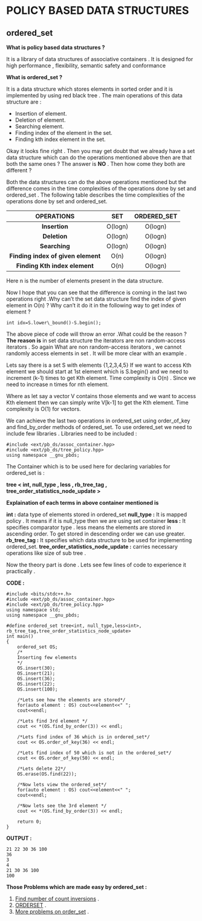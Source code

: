 # POLICY BASED DATA STRUCTURES
## ordered\_set

**What is policy based data structures ?**

It is a library of data structures of associative containers . It is designed for high performance , flexibility, semantic safety and conformance

**What is ordered\_set ?**

It is a data structure which stores elements in sorted order and it is implemented by using red black tree . The main operations of this data structure are : 

- Insertion of element.
- Deletion of element.
- Searching element.
- Finding index of the element in the set.
- Finding kth index element in the set.

Okay it looks fine right . Then you may get doubt that we already have a set data structure which can do the operations mentioned above then are that both the same ones ? The answer is **NO** . Then how come they both are different ?

Both the data structures can do the above operations mentioned but the difference comes in the time complexities of the operations done by set and ordered\_set . The following table describes the time complexities of the operations done by set and ordered\_set.



|**OPERATIONS**|**SET**|**ORDERED\_SET**|
| :-: | :-: | :-: |
|**Insertion**|O(logn)|O(logn)|
|**Deletion**|O(logn)|O(logn)|
|**Searching**|O(logn)|O(logn)|
|**Finding index of given element**|O(n)|O(logn)|
|**Finding Kth index element**|O(n)|O(logn)|

Here n is the number of elements present in the data structure.

Now I hope that you can see that the difference is coming in the last two operations right .Why can’t the set data structure find the index of given element in O(n) ?  Why can’t it do it in the following way to get index of element ?

```int idx=S.lower\_bound()-S.begin();```

The above piece of code will throw an error .What could be the reason ? 
**The reason is** in set data structure the iterators are non random-access iterators .
So again What are non random-access iterators , we cannot randomly access elements in set . It will be more clear with an example .

Lets say there is a set S with elements {1,2,3,4,5}
If we want to access Kth element we should start at 1st element which is S.begin() and we need to increment (k-1) times to get Kth element.
Time complexity is O(n) . Since we need to increase n times for nth element.

Where as let say a vector V contains those elements and we want to access Kth element then we can simply write V[k-1] to get the Kth element.
Time complexity is O(1) for vectors. 

We can achieve the last two operations in ordered\_set using order\_of\_key and find\_by\_order methods of ordered\_set.
To use ordered\_set we need to include few libraries .
Libraries need to be included : 
```
#include <ext/pb_ds/assoc_container.hpp>
#include <ext/pb_ds/tree_policy.hpp>
using namespace __gnu_pbds;
```
The Container which is to be used here for declaring variables for ordered\_set is :

**tree < int,  null\_type ,  less<int> ,  rb\_tree\_tag , tree\_order\_statistics\_node\_update >**

**Explaination of each terms in above container mentioned is** 

**int :** data type of elements stored in ordered\_set
**null\_type :**  It is mapped policy . It means if it is null\_type then we are using set container 
**less<int> :** It specifies comparator type . less<int> means the elements are stored in ascending order. To get stored in descending order we can use greater<int>.
**rb\_tree\_tag :**  It specifies which data structure to be used for implementing ordered\_set.
**tree\_order\_statistics\_node\_update :** carries necessary operations like size of sub tree .

Now the theory part is done . Lets see few lines of code to experience it practically .

**CODE :**
```
#include <bits/stdc++.h>
#include <ext/pb_ds/assoc_container.hpp>
#include <ext/pb_ds/tree_policy.hpp>
using namespace std;
using namespace __gnu_pbds;

#define ordered_set tree<int, null_type,less<int>, rb_tree_tag,tree_order_statistics_node_update>
int main()
{
    ordered_set OS;
    /*
    Inserting few elements
    */
    OS.insert(30);
    OS.insert(21);
    OS.insert(36);
    OS.insert(22);
    OS.insert(100);

    /*Lets see how the elements are stored*/
    for(auto element : OS) cout<<element<<" ";
    cout<<endl;

    /*Lets find 3rd element */
    cout << *(OS.find_by_order(3)) << endl;

    /*Lets find index of 36 which is in ordered_set*/
    cout << OS.order_of_key(36) << endl;

    /*Lets find index of 50 which is not in the ordered_set*/
    cout << OS.order_of_key(50) << endl;

    /*Lets delete 22*/
    OS.erase(OS.find(22));

    /*Now lets view the ordered_set*/
    for(auto element : OS) cout<<element<<" ";
    cout<<endl;

    /*Now lets see the 3rd element */
    cout << *(OS.find_by_order(3)) << endl;

    return 0;
}

```
**OUTPUT :** 
```
21 22 30 36 100 
36
3
4
21 30 36 100 
100
```

**Those Problems which are made easy by ordered\_set :**

1. [Find number of count inversions](https://practice.geeksforgeeks.org/problems/inversion-of-array-1587115620/1) .
1. [ORDERSET](https://www.spoj.com/problems/ORDERSET/) .
1. [More problems on order_set](https://leetcode.com/tag/ordered-set/) .


